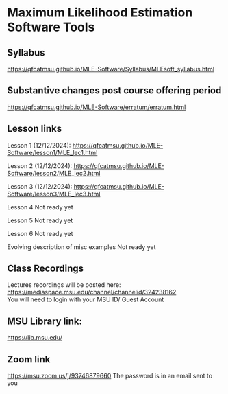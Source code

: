 # Maximum Likelihood Estimation Software Tools


## Syllabus

<https://qfcatmsu.github.io/MLE-Software/Syllabus/MLEsoft_syllabus.html>

## Substantive changes post course offering period

<https://qfcatmsu.github.io/MLE-Software/erratum/erratum.html>

## Lesson links

Lesson 1 (12/12/2024):
<https://qfcatmsu.github.io/MLE-Software/lesson1/MLE_lec1.html>  

Lesson 2 (12/12/2024):
<https://qfcatmsu.github.io/MLE-Software/lesson2/MLE_lec2.html>  

Lesson 3 (12/12/2024):
<https://qfcatmsu.github.io/MLE-Software/lesson3/MLE_lec3.html>  

Lesson 4 Not ready yet

Lesson 5 Not ready yet

Lesson 6 Not ready yet

Evolving description of misc examples Not ready yet

## Class Recordings

Lectures recordings will be posted here:
<https://mediaspace.msu.edu/channel/channelid/324238162>  
You will need to login with your MSU ID/ Guest Account

## MSU Library link:

<https://lib.msu.edu/>  

## Zoom link

<https://msu.zoom.us/j/93746879660> The password is in an email sent to
you

